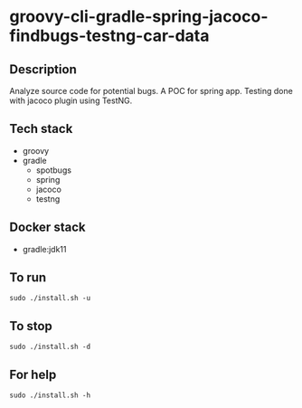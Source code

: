 # groovy-cli-gradle-spring-jacoco-findbugs-testng-car-data

## Description
Analyze source code for potential bugs.
A POC for spring app. Testing done with jacoco
plugin using TestNG.

## Tech stack
- groovy
- gradle
	- spotbugs
  - spring
  - jacoco
  - testng

## Docker stack
- gradle:jdk11

## To run
`sudo ./install.sh -u`

## To stop
`sudo ./install.sh -d`

## For help
`sudo ./install.sh -h`
